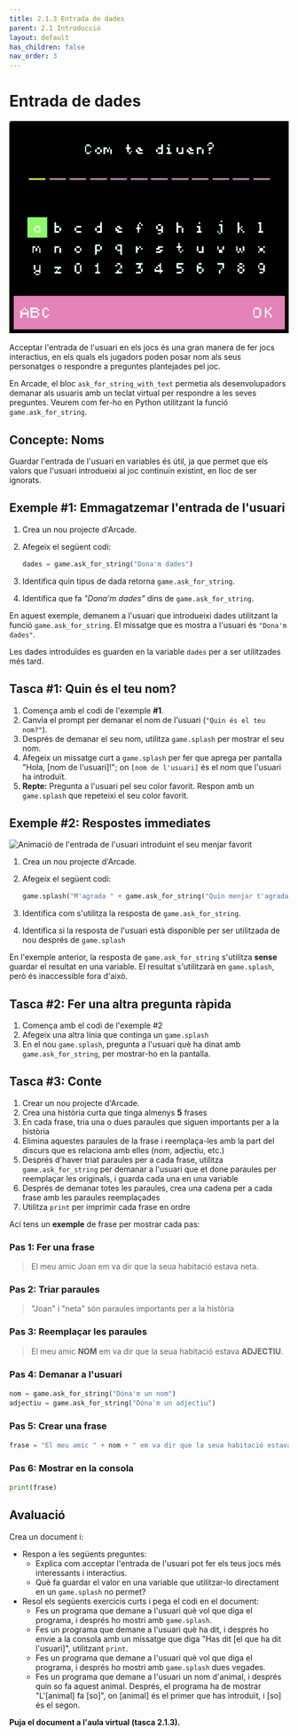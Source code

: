 ```yaml
---
title: 2.1.3 Entrada de dades
parent: 2.1 Introducció
layout: default
has_children: false
nav_order: 3
---
```


# Entrada de dades

![](../../images/demanar_noms_comp.gif)

Acceptar l'entrada de l'usuari en els jocs és una gran manera de fer jocs interactius, en els quals els jugadors poden posar nom als seus personatges o respondre a preguntes plantejades pel joc.

En Arcade, el bloc `ask_for_string_with_text` permetia als desenvolupadors demanar als usuaris amb un teclat virtual per respondre a les seves preguntes. Veurem com fer-ho en Python utilitzant la funció `game.ask_for_string`.

## Concepte: Noms

Guardar l'entrada de l'usuari en variables és útil, ja que permet que els valors que l'usuari introdueixi al joc continuïn existint, en lloc de ser ignorats.

## Exemple #1: Emmagatzemar l'entrada de l'usuari

1. Crea un nou projecte d'Arcade.
2. Afegeix el següent codi:

   ```python
   dades = game.ask_for_string("Dona'm dades")
   ```

3. Identifica quin tipus de dada retorna `game.ask_for_string`.
4. Identifica que fa _"Dona'm dades"_ dins de `game.ask_for_string`.

En aquest exemple, demanem a l'usuari que introdueixi dades utilitzant la funció `game.ask_for_string`. El missatge que es mostra a l'usuari és `"Dona'm dades"`.

Les dades introduïdes es guarden en la variable `dades` per a ser utilitzades més tard.

## Tasca #1: Quin és el teu nom?

1. Comença amb el codi de l'exemple **#1**.
2. Canvia el prompt per demanar el nom de l'usuari (`"Quin és el teu nom?"`).
3. Després de demanar el seu nom, utilitza `game.splash` per mostrar el seu nom.
4. Afegeix un missatge curt a `game.splash` per fer que aprega per pantalla "Hola, [nom de l'usuari]!"; on `[nom de l'usuari]` és el nom que l'usuari ha introduït.
5. **Repte:** Pregunta a l'usuari pel seu color favorit. Respon amb un `game.splash` que repeteixi el seu color favorit.

## Exemple #2: Respostes immediates

![Animació de l'entrada de l'usuari introduint el seu menjar favorit](../../images/ask-for-food.gif)

1. Crea un nou projecte d'Arcade.
2. Afegeix el següent codi:

   ```python
   game.splash("M'agrada " + game.ask_for_string("Quin menjar t'agrada?"))
   ```

3. Identifica com s'utilitza la resposta de `game.ask_for_string`.
4. Identifica si la resposta de l'usuari està disponible per ser utilitzada de nou després de `game.splash`

En l'exemple anterior, la resposta de `game.ask_for_string` s'utilitza **sense** guardar el resultat en una variable. El resultat s'utilitzarà en `game.splash`, però és inaccessible fora d'això.

## Tasca #2: Fer una altra pregunta ràpida

1. Comença amb el codi de l'exemple #2
2. Afegeix una altra línia que continga un `game.splash`
3. En el nou `game.splash`, pregunta a l'usuari què ha dinat amb `game.ask_for_string`, per mostrar-ho en la pantalla.

## Tasca #3: Conte

1. Crear un nou projecte d'Arcade.
2. Crea una història curta que tinga almenys **5** frases
3. En cada frase, tria una o dues paraules que siguen importants per a la història
4. Elimina aquestes paraules de la frase i reemplaça-les amb la part del discurs que es relaciona amb elles (nom, adjectiu, etc.)
5. Després d'haver triat paraules per a cada frase, utilitza `game.ask_for_string` per demanar a l'usuari que et done paraules per reemplaçar les originals, i guarda cada una en una variable
6. Després de demanar totes les paraules, crea una cadena per a cada frase amb les paraules reemplaçades
7. Utilitza `print` per imprimir cada frase en ordre

Ací tens un **exemple** de frase per mostrar cada pas:

### Pas 1: Fer una frase

> El meu amic Joan em va dir que la seua habitació estava neta.

### Pas 2: Triar paraules

> "Joan" i "neta" són paraules importants per a la història

### Pas 3: Reemplaçar les paraules

> El meu amic **NOM** em va dir que la seua habitació estava **ADJECTIU**.

### Pas 4: Demanar a l'usuari

```python
nom = game.ask_for_string("Dóna'm un nom")
adjectiu = game.ask_for_string("Dóna'm un adjectiu")
```

### Pas 5: Crear una frase

```python
frase = "El meu amic " + nom + " em va dir que la seua habitació estava " + adjectiu + "."
```

### Pas 6: Mostrar en la consola

```python
print(frase)
```

## Avaluació

Crea un document i:

- Respon a les següents preguntes:
  - Explica com acceptar l'entrada de l'usuari pot fer els teus jocs més interessants i interactius.
  - Què fa guardar el valor en una variable que utilitzar-lo directament en un `game.splash` no permet?
- Resol els següents exercicis curts i pega el codi en el document:
  - Fes un programa que demane a l'usuari què vol que diga el programa, i després ho mostri amb `game.splash`.
  - Fes un programa que demane a l'usuari què ha dit, i després ho envie a la consola amb un missatge que diga "Has dit [el que ha dit l'usuari]", utilitzant `print`.
  - Fes un programa que demane a l'usuari què vol que diga el programa, i després ho mostri amb `game.splash` dues vegades.
  - Fes un programa que demane a l'usuari un nom d'animal, i després quin so fa aquest animal. Després, el programa ha de mostrar "L'[animal] fa [so]", on [animal] és el primer que has introduït, i [so] és el segon.

**Puja el document a l'aula virtual (tasca 2.1.3).**
